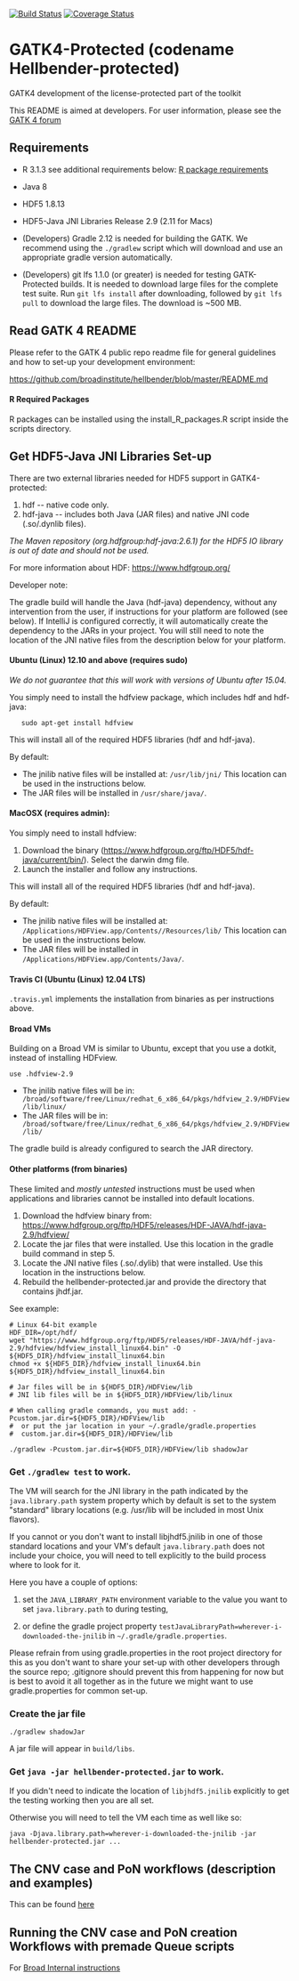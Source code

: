 [![Build Status](https://travis-ci.org/broadinstitute/gatk-protected.svg?branch=master)](https://travis-ci.org/broadinstitute/gatk-protected)
[![Coverage Status](https://coveralls.io/repos/broadinstitute/gatk-protected/badge.svg?branch=master&service=github)](https://coveralls.io/github/broadinstitute/gatk-protected?branch=master)

GATK4-Protected (codename Hellbender-protected)
===============================================

GATK4 development of the license-protected part of the toolkit

This README is aimed at developers.  For user information, please see the [GATK 4 forum](http://http://gatkforums.broadinstitute.org/gatk/categories/gatk-4-alpha)

Requirements
------------
* R 3.1.3 see additional requirements below: [R package requirements](#r-required-packages)

* Java 8

* HDF5 1.8.13 

* HDF5-Java JNI Libraries Release 2.9 (2.11 for Macs)

* (Developers) Gradle 2.12 is needed for building the GATK. We recommend using the `./gradlew` script which will
download and use an appropriate gradle version automatically.

* (Developers) git lfs 1.1.0 (or greater) is needed for testing GATK-Protected builds.  It is needed to download large files for the complete test suite. Run ``git lfs install`` after downloading, followed by ``git lfs pull`` to download the large files. The download is ~500 MB.


Read GATK 4 README
------------------------

Please refer to the GATK 4 public repo readme file for general guidelines and how to set-up your development environment:

https://github.com/broadinstitute/hellbender/blob/master/README.md


#### R Required Packages
R packages can be installed using the install_R_packages.R script inside the scripts directory.


Get HDF5-Java JNI Libraries Set-up
----------------------------------

There are two external libraries needed for HDF5 support in GATK4-protected:

1. hdf -- native code only.
2. hdf-java -- includes both Java (JAR files) and native JNI code (.so/.dynlib files). 

*The Maven repository (org.hdfgroup:hdf-java:2.6.1) for the HDF5 IO library is out of date and should not be used.*

For more information about HDF:  https://www.hdfgroup.org/

Developer note:

The gradle build will handle the Java (hdf-java) dependency, without any intervention from the user, if instructions for your platform are followed (see below).  If IntelliJ is configured correctly, it will
  automatically create the dependency to the JARs in your project.  You will still need to note the location of the JNI native files
  from the description below for your platform.

#### Ubuntu (Linux) 12.10 and above (requires sudo)

*We do not guarantee that this will work with versions of Ubuntu after 15.04.*

You simply need to install the hdfview package, which includes hdf and hdf-java:

```
   sudo apt-get install hdfview
```

This will install all of the required HDF5 libraries (hdf and hdf-java).  

By default:
- The jnilib native files will be installed at: ``/usr/lib/jni/``  This location can be used in the instructions below.
- The JAR files will be installed in ``/usr/share/java/``.
  

#### MacOSX (requires admin):

You simply need to install hdfview:

1. Download the binary (https://www.hdfgroup.org/ftp/HDF5/hdf-java/current/bin/).  Select the darwin dmg file.
2. Launch the installer and follow any instructions.

This will install all of the required HDF5 libraries (hdf and hdf-java).

By default:
- The jnilib native files will be installed at: ``/Applications/HDFView.app/Contents//Resources/lib/``  This location can be used in the instructions below.
- The JAR files will be installed in ``/Applications/HDFView.app/Contents/Java/``.


#### Travis CI (Ubuntu (Linux) 12.04 LTS)

``.travis.yml`` implements the installation from binaries as per instructions above.


#### Broad VMs

Building on a Broad VM is similar to Ubuntu, except that you use a dotkit, instead of installing HDFview.

```
use .hdfview-2.9
```

- The jnilib native files will be in:  `` /broad/software/free/Linux/redhat_6_x86_64/pkgs/hdfview_2.9/HDFView/lib/linux/``
- The JAR files will be in: `` /broad/software/free/Linux/redhat_6_x86_64/pkgs/hdfview_2.9/HDFView/lib/``

The gradle build is already configured to search the JAR directory.


#### Other platforms (from binaries)

These limited and *mostly untested* instructions must be used when applications and libraries cannot be installed into default locations.

1. Download the hdfview binary from: https://www.hdfgroup.org/ftp/HDF5/releases/HDF-JAVA/hdf-java-2.9/hdfview/
2. Locate the jar files that were installed.  Use this location in the gradle build command in step 5.
3. Locate the JNI native files (.so/.dylib) that were installed.  Use this location in the instructions below. 
4. Rebuild the hellbender-protected.jar and provide the directory that contains jhdf.jar.

See example:

```
# Linux 64-bit example
HDF_DIR=/opt/hdf/
wget "https://www.hdfgroup.org/ftp/HDF5/releases/HDF-JAVA/hdf-java-2.9/hdfview/hdfview_install_linux64.bin" -O ${HDF5_DIR}/hdfview_install_linux64.bin
chmod +x ${HDF5_DIR}/hdfview_install_linux64.bin
${HDF5_DIR}/hdfview_install_linux64.bin

# Jar files will be in ${HDF5_DIR}/HDFView/lib
# JNI lib files will be in ${HDF5_DIR}/HDFView/lib/linux

# When calling gradle commands, you must add: -Pcustom.jar.dir=${HDF5_DIR}/HDFView/lib
#  or put the jar location in your ~/.gradle/gradle.properties
#  custom.jar.dir=${HDF5_DIR}/HDFView/lib

./gradlew -Pcustom.jar.dir=${HDF5_DIR}/HDFView/lib shadowJar
```

### Get ```./gradlew test``` to work.

The VM will search for the JNI library in the path indicated by the ```java.library.path``` system property which
by default is set to the system "standard" library locations (e.g. /usr/lib will be included in most Unix flavors).

If you cannot or you don't want to install libjhdf5.jnilib in one of those standard locations and your VM's default ```java.library.path``` does not include your choice, 
you will need to tell explicitly to the build process where to look for it. 

Here you have a couple of options:

1. set the ```JAVA_LIBRARY_PATH``` environment variable to the value you want to set ```java.library.path``` to during testing,

2. or define the gradle project property ```testJavaLibraryPath=wherever-i-downloaded-the-jnilib``` in ```~/.gradle/gradle.properties```.

Please refrain from using gradle.properties in the root project directory for this as you don't 
want to share your set-up with other developers through the source repo; .gitignore should prevent this from happening for now
but is best to avoid it all together as in the future we might want to use gradle.properties for common set-up.

### Create the jar file

`` ./gradlew shadowJar ``

A jar file will appear in ``build/libs``.


### Get ```java -jar hellbender-protected.jar``` to work.

If you didn't need to indicate the location of ```libjhdf5.jnilib``` explicitly to get the testing working then you are all set.

Otherwise you will need to tell the VM each time as well like so:

```
java -Djava.library.path=wherever-i-downloaded-the-jnilib -jar hellbender-protected.jar ...
```

The CNV case and PoN workflows (description and examples)
---------------------------------------------------------

This can be found [here](http://gatkforums.broadinstitute.org/gatk/discussion/6791/description-and-examples-of-the-steps-in-the-cnv-case-and-cnv-pon-creation-workflows)


Running the CNV case and PoN creation Workflows with premade Queue scripts
--------------------------------------------------------------------------

For [Broad Internal instructions](http://gatkforums.broadinstitute.org/gatk/discussion/6786/howto-run-gatk-cnv-using-premade-queue-scripts-broad-internal)

